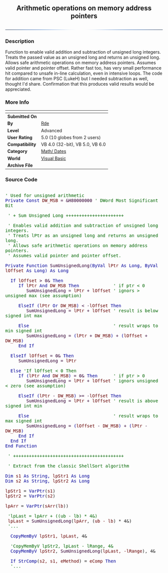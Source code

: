 ﻿<div align="center">

## Arithmetic operations on memory address pointers

<img src="PIC20096966575076.jpg">
</div>

### Description

Function to enable valid addition and subtraction of unsigned long integers. Treats the passed value as an unsigned long and returns an unsigned long. Allows safe arithmetic operations on memory address pointers. Assumes valid pointer and pointer offset. Rather fast too, has very small performance hit compared to unsafe in-line calculation, even in intensive loops. The code for addition came from PSC (LukeH) but I needed subtraction as well, thought I'd share. Confirmation that this produces valid results would be appreciated.
 
### More Info
 


<span>             |<span>
---                |---
**Submitted On**   |
**By**             |[Rde](https://github.com/Planet-Source-Code/PSCIndex/blob/master/ByAuthor/rde.md)
**Level**          |Advanced
**User Rating**    |5.0 (10 globes from 2 users)
**Compatibility**  |VB 4\.0 \(32\-bit\), VB 5\.0, VB 6\.0
**Category**       |[Math/ Dates](https://github.com/Planet-Source-Code/PSCIndex/blob/master/ByCategory/math-dates__1-37.md)
**World**          |[Visual Basic](https://github.com/Planet-Source-Code/PSCIndex/blob/master/ByWorld/visual-basic.md)
**Archive File**   |[](https://github.com/Planet-Source-Code/rde-arithmetic-operations-on-memory-address-pointers__1-70326/archive/master.zip)





### Source Code

<tt>
<p nowrap>
&#160; <br />
<font color="#006600">' Used for unsigned arithmetic</font><br />
<font color="#000099">Private Const</font> <font color="#660000">DW_MSB</font> <font color="#330033">= &H80000000</font> <font color="#006600">' DWord Most Significant Bit</font><br />
&#160; <br />
<font color="#006600">
&#160;' + Sum Unsigned Long ++++++++++++++++++++++<br />
&#160; <br />
&#160;' Enables valid addition and subtraction of unsigned long integers.<br />
&#160;' Treats lPtr as an unsigned long and returns an unsigned long.<br />
&#160;' Allows safe arithmetic operations on memory address pointers.<br />
&#160;' Assumes valid pointer and pointer offset.<br /></font>
&#160; <br />
<font color="#000099">
Private Function</font> <font color="#330033">SumUnsignedLong</font><font color="#000099">(ByVal</font> <font color="#660000">lPtr</font> <font color="#000099">As Long, ByVal</font> <font color="#660000">lOffset</font> <font color="#000099">As Long) As Long<br />
&#160; <br />
&#160; If</font> <font color="#660000">lOffset</font> <font color="#330033">&gt; 0&amp;</font> <font color="#000099">Then<br />
&#160; &#160; &#160;If</font> <font color="#660000">lPtr</font> <font color="#000099">And</font> <font color="#660000">DW_MSB</font> <font color="#000099">Then</font>&#160; &#160; &#160; &#160; &#160; &#160; &#160;<font color="#006600">' if ptr &lt; 0</font><br />
&#160; &#160; &#160; &#160; <font color="#330033">SumUnsignedLong =</font> <font color="#660000">lPtr</font> <font color="#330033">+</font> <font color="#660000">lOffset</font>&#160;<font color="#006600">' ignors &gt; unsigned max (see assumption)</font><font color="#000099"><br />
&#160; <br />
&#160; &#160; &#160;ElseIf (</font><font color="#660000">lPtr</font> <font color="#000099">Or</font> <font color="#660000">DW_MSB</font><font color="#000099">)</font> <font color="#330033">&lt; -</font><font color="#660000">lOffset</font> <font color="#000099">Then</font><br />
&#160; &#160; &#160; &#160; <font color="#330033">SumUnsignedLong =</font> <font color="#660000">lPtr</font> <font color="#330033">+</font> <font color="#660000">lOffset</font>&#160;<font color="#006600">' result is below signed int max</font><font color="#000099"><br />
&#160; <br />
&#160; &#160; &#160;Else</font>&#160; &#160; &#160; &#160; &#160; &#160; &#160; &#160; &#160; &#160; &#160; &#160; &#160; &#160; &#160; &#160; <font color="#006600">' result wraps to min signed int</font><br />
&#160; &#160; &#160; &#160; <font color="#330033">SumUnsignedLong =</font> <font color="#000099">(</font><font color="#660000">lPtr</font> <font color="#330033">+</font> <font color="#660000">DW_MSB</font><font color="#000099">)</font> <font color="#330033">+</font> <font color="#000099">(</font><font color="#660000">lOffset</font> <font color="#330033">+</font> <font color="#660000">DW_MSB</font><font color="#000099">)<br />
&#160; &#160; &#160;End If<br />
&#160; <br />
&#160; ElseIf</font> <font color="#660000">lOffset</font> <font color="#330033">= 0&amp;</font> <font color="#000099">Then</font><br />
&#160; &#160; &#160;<font color="#330033">SumUnsignedLong =</font> <font color="#660000">lPtr</font><font color="#000099"><br />
&#160; <br />
&#160; Else</font> <font color="#006600">'If lOffset &lt; 0 Then</font><font color="#000099"><br />
&#160; &#160; &#160;If (</font><font color="#660000">lPtr</font> <font color="#000099">And</font> <font color="#660000">DW_MSB</font><font color="#000099">)</font> <font color="#330033">= 0&amp;</font> <font color="#000099">Then</font>&#160; &#160; &#160; <font color="#006600">' if ptr &gt; 0</font><br />
&#160; &#160; &#160; &#160; <font color="#330033">SumUnsignedLong =</font> <font color="#660000">lPtr</font> <font color="#330033">+</font> <font color="#660000">lOffset</font> <font color="#006600">' ignors unsigned &lt; zero (see assumption)</font><font color="#000099"><br />
&#160; <br />
&#160; &#160; &#160;ElseIf (</font><font color="#660000">lPtr</font> <font color="#330033">-</font> <font color="#660000">DW_MSB</font><font color="#000099">)</font> <font color="#330033">&gt;= -</font><font color="#660000">lOffset</font> <font color="#000099">Then</font><br />
&#160; &#160; &#160; &#160; <font color="#330033">SumUnsignedLong =</font> <font color="#660000">lPtr</font> <font color="#330033">+</font> <font color="#660000">lOffset</font> <font color="#006600">' result is above signed int min</font><font color="#000099"><br />
&#160; <br />
&#160; &#160; &#160;Else</font>&#160; &#160; &#160; &#160; &#160; &#160; &#160; &#160; &#160; &#160; &#160; &#160; &#160; &#160; &#160; &#160; <font color="#006600">' result wraps to max signed int</font><br />
&#160; &#160; &#160; &#160; <font color="#330033">SumUnsignedLong =</font> <font color="#000099">(</font><font color="#660000">lOffset</font> <font color="#330033">-</font> <font color="#660000">DW_MSB</font><font color="#000099">)</font> <font color="#330033">+</font> <font color="#000099">(</font><font color="#660000">lPtr</font> <font color="#330033">-</font> <font color="#660000">DW_MSB</font><font color="#000099">)<br />
&#160; &#160; &#160;End If<br />
&#160; End If<br />
End Function<br /></font>
&#160; <br />
<font color="#006600">
&#160;' ++++++++++++++++++++++++++++++++++++++++++<br />
&#160; <br />
&#160;' Extract from the classic ShellSort algorithm<br /></font>
&#160; <br />
<font color="#000099">
  Dim</font> <font color="#660000">s1</font> <font color="#000099">As String,</font> <font color="#660000">lpStr1</font> <font color="#000099">As Long<br />
  Dim</font> <font color="#660000">s2</font> <font color="#000099">As String,</font> <font color="#660000">lpStr2</font> <font color="#000099">As Long</font><br />
&#160; <br />
<font color="#660000">
  lpStr1</font> = <font color="#000099">VarPtr</font>(<font color="#660000">s1</font>)<br />
<font color="#660000">
  lpStr2</font> = <font color="#000099">VarPtr</font>(<font color="#660000">s2</font>)<br />
&#160; <br />
<font color="#660000">
  lpArr</font> = <font color="#000099">VarPtr</font>(<font color="#660000">sArr</font>(<font color="#660000">lb</font>))<br />
&#160; <br />
<font color="#006600">
&#160;'lpLast = lpArr + ((ub - lb) * 4&)
<br />
</font>
<font color="#660000">
&#160;lpLast</font> = <font color="#330033">SumUnsignedLong</font>(<font color="#660000">lpArr</font>, (<font color="#660000">ub - lb</font>) * 4&)<br />
<font color="#006600">
&#160;'...<br /></font>
&#160; <br />
<font color="#000099">
&#160;  CopyMemByV</font> <font color="#660000">lpStr1, lpLast</font>, 4&<br />
&#160; <br />
<font color="#006600">
&#160;  'CopyMemByV lpStr2, lpLast - lRange, 4&
<br />
</font>
<font color="#000099">
&#160;  CopyMemByV</font> <font color="#660000">lpStr2</font>, <font color="#330033">SumUnsignedLong</font>(<font color="#660000">lpLast, -lRange</font>), 4&<br />
&#160; <br />
<font color="#000099">
&#160;  If StrComp</font>(<font color="#660000">s2, s1, eMethod</font>) = <font color="#660000">eComp</font> <font color="#000099">Then</font><br />
<font color="#006600">
&#160;  '...<br /></font>
&#160; <br />
</p>
</tt>

